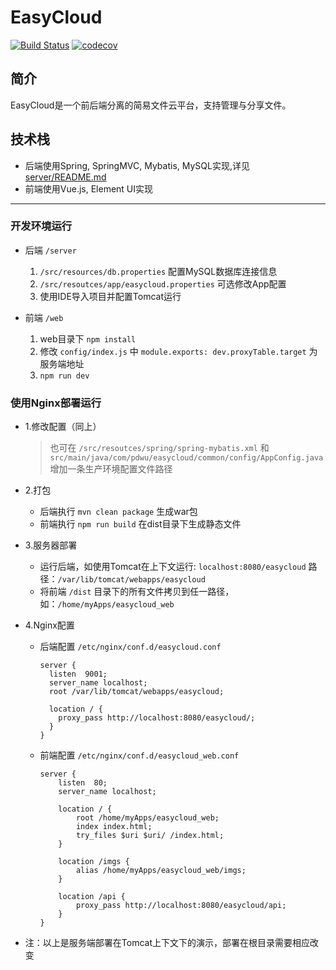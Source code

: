 # EasyCloud  

[![Build Status](https://travis-ci.org/pdwu/EasyCloud.svg?branch=master)](https://travis-ci.org/pdwu/EasyCloud)
[![codecov](https://codecov.io/gh/pdwu/EasyCloud/branch/master/graph/badge.svg)](https://codecov.io/gh/pdwu/EasyCloud) 

## 简介
EasyCloud是一个前后端分离的简易文件云平台，支持管理与分享文件。  

## 技术栈
- 后端使用Spring, SpringMVC, Mybatis, MySQL实现,详见 [server/README.md](./server/README.md)
- 前端使用Vue.js, Element UI实现

---  

### 开发环境运行  
- 后端 `/server`
  1. `/src/resources/db.properties` 配置MySQL数据库连接信息 
  2. `/src/resoutces/app/easycloud.properties` 可选修改App配置 
  3. 使用IDE导入项目并配置Tomcat运行  

- 前端 `/web`
  1. web目录下 `npm install`
  2. 修改 `config/index.js` 中 `module.exports: dev.proxyTable.target` 为服务端地址
  3. `npm run dev`  



### 使用Nginx部署运行
- 1.修改配置（同上）  
  > 也可在 `/src/resoutces/spring/spring-mybatis.xml` 和 `src/main/java/com/pdwu/easycloud/common/config/AppConfig.java` 增加一条生产环境配置文件路径

- 2.打包
  - 后端执行 `mvn clean package` 生成war包 
  - 前端执行 `npm run build` 在dist目录下生成静态文件

- 3.服务器部署
  - 运行后端，如使用Tomcat在上下文运行: `localhost:8080/easycloud`  路径：`/var/lib/tomcat/webapps/easycloud`
  - 将前端 `/dist` 目录下的所有文件拷贝到任一路径，如：`/home/myApps/easycloud_web`

- 4.Nginx配置  
  
  - 后端配置  `/etc/nginx/conf.d/easycloud.conf`  
    ```
    server {
      listen  9001;
      server_name localhost;
      root /var/lib/tomcat/webapps/easycloud;

      location / {
        proxy_pass http://localhost:8080/easycloud/;
      }
    }
    ```

  - 前端配置 `/etc/nginx/conf.d/easycloud_web.conf`  
    ```
    server {
        listen  80;
        server_name localhost;
    
        location / {
            root /home/myApps/easycloud_web;
            index index.html;
            try_files $uri $uri/ /index.html;
        }
    
        location /imgs {
            alias /home/myApps/easycloud_web/imgs;
        }
    
        location /api {
            proxy_pass http://localhost:8080/easycloud/api;
        }
    }
    ```  

- 注：以上是服务端部署在Tomcat上下文下的演示，部署在根目录需要相应改变